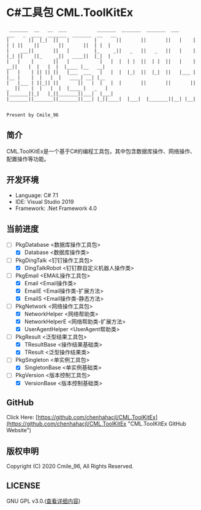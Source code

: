 # C#工具包 CML.ToolKitEx
```
 _______  __   __  ___           _______  _______  _______  ___      ___   _  ____  _______  _______  __   __
|       ||  |_|  ||   |         |       ||       ||       ||   |    |   | | ||    ||       ||       ||  | |  |
|    ___||       ||   |         |_     _||   _   ||   _   ||   |    |   |_| ||    ||_     _||   ____||  |_|  |
|   |    |       ||   |           |   |  |  | |  ||  | |  ||   |    |     __||    |  |   |  |  |____ |__   __|
|   |    | || || ||   |___  ___   |   |  |  |_|  ||  |_|  ||   |___ |    |__ |    |  |   |  |   ____| __| |__
|   |___ | ||_|| ||       ||   |  |   |  |       ||       ||       ||    _  ||    |  |   |  |  |____ |   _   |
|_______||_|   |_||_______||___|  |___|  |_______||_______||_______||___| |_||____|  |___|  |_______||__| |__|

                                                                                              Present by Cmile_96
```

## 简介
CML.ToolKitEx是一个基于C#的编程工具包，其中包含数据库操作、网络操作、配置操作等功能。

## 开发环境
* Language: C# 7.1
* IDE: Visual Studio 2019
* Framework: .Net Framework 4.0

## 当前进度
- [ ] PkgDatabase <数据库操作工具包>
	- [x] Database <数据库操作类>
- [ ] PkgDingTalk <钉钉操作工具包>
	- [x] DingTalkRobot <钉钉群自定义机器人操作类>
- [ ] PkgEmail <EMAIL操作工具包>
	- [x] Email <Email操作类>
	- [x] EmailE <Email操作类-扩展方法>
	- [x] EmailS <Email操作类-静态方法>
- [ ] PkgNetwork <网络操作工具包>
	- [x] NetworkHelper <网络帮助类>
	- [x] NetworkHelperE <网络帮助类-扩展方法>
	- [x] UserAgentHelper <UserAgent帮助类>
- [ ] PkgResult <泛型结果工具包>
	- [x] TResultBase <操作结果基础类>
	- [x] TResult <泛型操作结果类>
- [ ] PkgSingleton <单实例工具包>
	- [x] SingletonBase <单实例基础类>
- [ ] PkgVersion <版本控制工具包>
	- [x] VersionBase <版本控制基础类>

## GitHub
Click Here: [https://github.com/chenhahacjl/CML.ToolKitEx](https://github.com/chenhahacjl/CML.ToolKitEx "CML.ToolKitEx GitHub Website")

## 版权申明
Copyright (C) 2020 Cmile_96, All Rights Reserved.

## LICENSE
GNU GPL v3.0.([查看详细内容](https://github.com/chenhahacjl/CML.ToolKitEx/blob/master/LICENSE "GNU GPL v3.0"))
